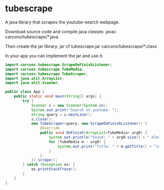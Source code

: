 # tubescrape
A java library that scrapes the youtube-search webpage.

Download source code and compile java classes:
javac carcons/tubescrape/*.java

Then create the jar library:
jar cf tubescrape.jar carcons/tubescrape/*.class

In your app you can implement the jar and use it:

```java
import carcons.tubescrape.ScrapeOnFinishListener;
import carcons.tubescrape.TubeMedia;
import carcons.tubescrape.TubeScraper;
import java.util.ArrayList;
import java.util.Scanner;

public class App {
    public static void main(String[] args) {
        try {
            Scanner s = new Scanner(System.in);
            System.out.print("Search on youtube: ");
            String query = s.nextLine();
            s.close();
            new TubeScraper(query, new ScrapeOnFinishListener() {
                @Override
                public void OnFinish(ArrayList<TubeMedia> arg0) {
                    System.out.println("Found: " + arg0.size() + " elements.");
                    for (TubeMedia m : arg0) {
                        System.out.print("Title: " + m.getTitle() + "\nUrl: " + m.getYouTubeUrl() + "\n\n");
                    }
                }
            }).scrape();
        } catch (Exception ex) {
            ex.printStackTrace();
        }
    }
}
```
